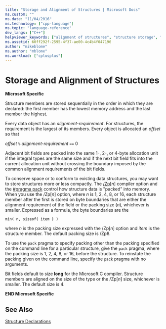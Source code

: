 ```yaml
---
title: "Storage and Alignment of Structures | Microsoft Docs"
ms.custom: ""
ms.date: "11/04/2016"
ms.technology: ["cpp-language"]
ms.topic: "language-reference"
dev_langs: ["C++"]
helpviewer_keywords: ["alignment of structures", "structure storage", "storing structures", "packing structures"]
ms.assetid: 60ff292f-2595-4f37-ae00-4c4b4f047196
author: "mikeblome"
ms.author: "mblome"
ms.workload: ["cplusplus"]
---
```

# Storage and Alignment of Structures
**Microsoft Specific**  
  
 Structure members are stored sequentially in the order in which they are declared: the first member has the lowest memory address and the last member the highest.  
  
 Every data object has an *alignment-requirement*. For structures, the requirement is the largest of its members. Every object is allocated an *offset* so that  
  
 *offset* `%` *alignment-requirement* `==` 0  
  
 Adjacent bit fields are packed into the same 1-, 2-, or 4-byte allocation unit if the integral types are the same size and if the next bit field fits into the current allocation unit without crossing the boundary imposed by the common alignment requirements of the bit fields.  
  
 To conserve space or to conform to existing data structures, you may want to store structures more or less compactly. The [/Zp](../build/reference/zp-struct-member-alignment.md)[*n*] compiler option and the [#pragma pack](../preprocessor/pack.md) control how structure data is "packed" into memory. When you use the /Zp[*n*] option, where *n* is 1, 2, 4, 8, or 16, each structure member after the first is stored on byte boundaries that are either the alignment requirement of the field or the packing size (*n*), whichever is smaller. Expressed as a formula, the byte boundaries are the  
  
```  
min( n, sizeof( item ) )  
```  
  
 where *n* is the packing size expressed with the /Zp[*n*] option and *item* is the structure member. The default packing size is /Zp8.  
  
 To use the `pack` pragma to specify packing other than the packing specified on the command line for a particular structure, give the `pack` pragma, where the packing size is 1, 2, 4, 8, or 16, before the structure. To reinstate the packing given on the command line, specify the `pack` pragma with no arguments.  
  
 Bit fields default to size **long** for the Microsoft C compiler. Structure members are aligned on the size of the type or the /Zp[*n*] size, whichever is smaller. The default size is 4.  
  
 **END Microsoft Specific**  
  
## See Also  
 [Structure Declarations](../c-language/structure-declarations.md)